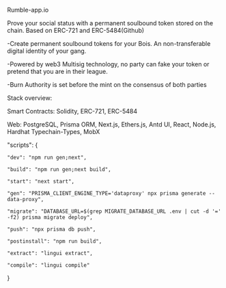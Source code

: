 Rumble-app.io

Prove your social status with a permanent soulbound token stored on the chain.
Based on ERC-721 and ERC-5484(Github)

-Create permanent soulbound tokens for your Bois. An non-transferable digital identity of your gang.

-Powered by web3 Multisig technology, no party can fake your token or pretend that you are in their league.

-Burn Authority is set before the mint on the consensus of both parties

Stack overview: 

Smart Contracts: Solidity, ERC-721, ERC-5484

Web: PostgreSQL, Prisma ORM, Next.js, Ethers.js, Antd UI, React, Node.js, Hardhat Typechain-Types, MobX


"scripts": {

    "dev": "npm run gen;next",
    
    "build": "npm run gen;next build",
    
    "start": "next start",
    
    "gen": "PRISMA_CLIENT_ENGINE_TYPE='dataproxy' npx prisma generate --data-proxy",
    
    "migrate": "DATABASE_URL=$(grep MIGRATE_DATABASE_URL .env | cut -d '=' -f2) prisma migrate deploy",
    
    "push": "npx prisma db push",
    
    "postinstall": "npm run build",
    
    "extract": "lingui extract",
    
    "compile": "lingui compile"
  
  }

